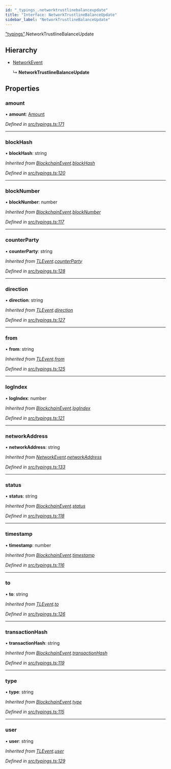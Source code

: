 ```yaml
---
id: "_typings_.networktrustlinebalanceupdate"
title: "Interface: NetworkTrustlineBalanceUpdate"
sidebar_label: "NetworkTrustlineBalanceUpdate"
---
```


["typings"](../modules/_typings_.md).NetworkTrustlineBalanceUpdate

## Hierarchy

* [NetworkEvent](_typings_.networkevent.md)

  ↳ **NetworkTrustlineBalanceUpdate**

## Properties

### amount

•  **amount**: [Amount](_typings_.amount.md)

*Defined in [src/typings.ts:171](https://github.com/trustlines-protocol/clientlib/blob/a897659/src/typings.ts#L171)*

___

### blockHash

•  **blockHash**: string

*Inherited from [BlockchainEvent](_typings_.blockchainevent.md).[blockHash](_typings_.blockchainevent.md#blockhash)*

*Defined in [src/typings.ts:120](https://github.com/trustlines-protocol/clientlib/blob/a897659/src/typings.ts#L120)*

___

### blockNumber

•  **blockNumber**: number

*Inherited from [BlockchainEvent](_typings_.blockchainevent.md).[blockNumber](_typings_.blockchainevent.md#blocknumber)*

*Defined in [src/typings.ts:117](https://github.com/trustlines-protocol/clientlib/blob/a897659/src/typings.ts#L117)*

___

### counterParty

•  **counterParty**: string

*Inherited from [TLEvent](_typings_.tlevent.md).[counterParty](_typings_.tlevent.md#counterparty)*

*Defined in [src/typings.ts:128](https://github.com/trustlines-protocol/clientlib/blob/a897659/src/typings.ts#L128)*

___

### direction

•  **direction**: string

*Inherited from [TLEvent](_typings_.tlevent.md).[direction](_typings_.tlevent.md#direction)*

*Defined in [src/typings.ts:127](https://github.com/trustlines-protocol/clientlib/blob/a897659/src/typings.ts#L127)*

___

### from

•  **from**: string

*Inherited from [TLEvent](_typings_.tlevent.md).[from](_typings_.tlevent.md#from)*

*Defined in [src/typings.ts:125](https://github.com/trustlines-protocol/clientlib/blob/a897659/src/typings.ts#L125)*

___

### logIndex

•  **logIndex**: number

*Inherited from [BlockchainEvent](_typings_.blockchainevent.md).[logIndex](_typings_.blockchainevent.md#logindex)*

*Defined in [src/typings.ts:121](https://github.com/trustlines-protocol/clientlib/blob/a897659/src/typings.ts#L121)*

___

### networkAddress

•  **networkAddress**: string

*Inherited from [NetworkEvent](_typings_.networkevent.md).[networkAddress](_typings_.networkevent.md#networkaddress)*

*Defined in [src/typings.ts:133](https://github.com/trustlines-protocol/clientlib/blob/a897659/src/typings.ts#L133)*

___

### status

•  **status**: string

*Inherited from [BlockchainEvent](_typings_.blockchainevent.md).[status](_typings_.blockchainevent.md#status)*

*Defined in [src/typings.ts:118](https://github.com/trustlines-protocol/clientlib/blob/a897659/src/typings.ts#L118)*

___

### timestamp

•  **timestamp**: number

*Inherited from [BlockchainEvent](_typings_.blockchainevent.md).[timestamp](_typings_.blockchainevent.md#timestamp)*

*Defined in [src/typings.ts:116](https://github.com/trustlines-protocol/clientlib/blob/a897659/src/typings.ts#L116)*

___

### to

•  **to**: string

*Inherited from [TLEvent](_typings_.tlevent.md).[to](_typings_.tlevent.md#to)*

*Defined in [src/typings.ts:126](https://github.com/trustlines-protocol/clientlib/blob/a897659/src/typings.ts#L126)*

___

### transactionHash

•  **transactionHash**: string

*Inherited from [BlockchainEvent](_typings_.blockchainevent.md).[transactionHash](_typings_.blockchainevent.md#transactionhash)*

*Defined in [src/typings.ts:119](https://github.com/trustlines-protocol/clientlib/blob/a897659/src/typings.ts#L119)*

___

### type

•  **type**: string

*Inherited from [BlockchainEvent](_typings_.blockchainevent.md).[type](_typings_.blockchainevent.md#type)*

*Defined in [src/typings.ts:115](https://github.com/trustlines-protocol/clientlib/blob/a897659/src/typings.ts#L115)*

___

### user

•  **user**: string

*Inherited from [TLEvent](_typings_.tlevent.md).[user](_typings_.tlevent.md#user)*

*Defined in [src/typings.ts:129](https://github.com/trustlines-protocol/clientlib/blob/a897659/src/typings.ts#L129)*
